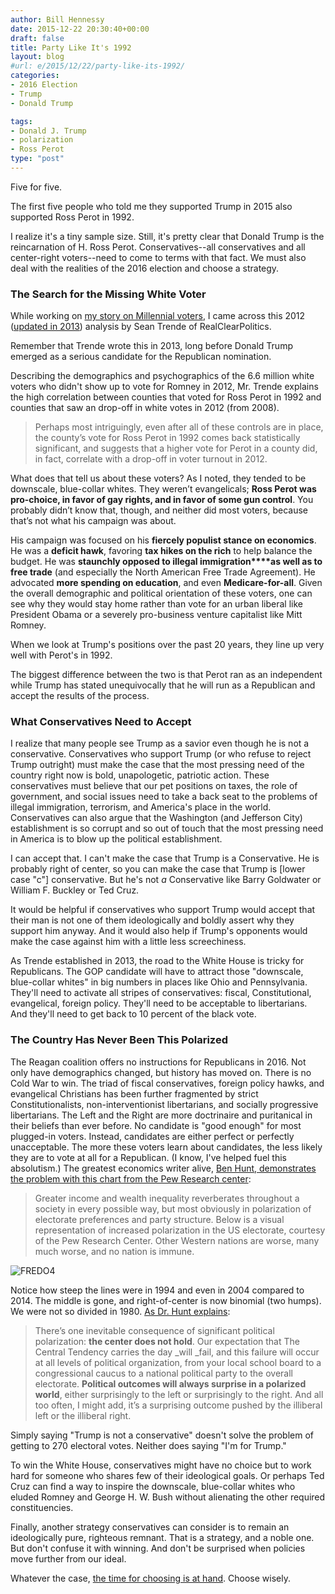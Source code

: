 ```yaml
---
author: Bill Hennessy
date: 2015-12-22 20:30:40+00:00
draft: false
title: Party Like It's 1992
layout: blog
#url: e/2015/12/22/party-like-its-1992/
categories:
- 2016 Election
- Trump
- Donald Trump

tags:
- Donald J. Trump
- polarization
- Ross Perot
type: "post"
---
```


Five for five.

The first five people who told me they supported Trump in 2015 also supported Ross Perot in 1992.

I realize it's a tiny sample size. Still, it's pretty clear that Donald Trump is the reincarnation of H. Ross Perot. Conservatives--all conservatives and all center-right voters--need to come to terms with that fact. We must also deal with the realities of the 2016 election and choose a strategy.



### The Search for the Missing White Voter



While working on [my story on Millennial voters](https://hennessysview.com/2015/12/21/missouris-2016-electorate-different-2012/), I came across this 2012 ([updated in 2013](https://www.realclearpolitics.com/articles/2013/06/21/the_case_of_the_missing_white_voters_revisited_118893.html)) analysis by Sean Trende of RealClearPolitics.

Remember that Trende wrote this in 2013, long before Donald Trump emerged as a serious candidate for the Republican nomination.

Describing the demographics and psychographics of the 6.6 million white voters who didn't show up to vote for Romney in 2012, Mr. Trende explains the high correlation between counties that voted for Ross Perot in 1992 and counties that saw an drop-off in white votes in 2012 (from 2008).



> Perhaps most intriguingly, even after all of these controls are in place, the county’s vote for Ross Perot in 1992 comes back statistically significant, and suggests that a higher vote for Perot in a county did, in fact, correlate with a drop-off in voter turnout in 2012.

What does that tell us about these voters? As I noted, they tended to be downscale, blue-collar whites. They weren’t evangelicals; **Ross Perot was pro-choice, in favor of gay rights, and in favor of some gun control**. You probably didn’t know that, though, and neither did most voters, because that’s not what his campaign was about.

His campaign was focused on his **fiercely populist stance on economics**. He was a **deficit hawk**, favoring **tax hikes on the rich** to help balance the budget. He was **staunchly opposed to illegal immigration****as well as to free trade** (and especially the North American Free Trade Agreement). He advocated **more spending on education**, and even **Medicare-for-all**. Given the overall demographic and political orientation of these voters, one can see why they would stay home rather than vote for an urban liberal like President Obama or a severely pro-business venture capitalist like Mitt Romney.



When we look at Trump's positions over the past 20 years, they line up very well with Perot's in 1992.

The biggest difference between the two is that Perot ran as an independent while Trump has stated unequivocally that he will run as a Republican and accept the results of the process.



### What Conservatives Need to Accept



I realize that many people see Trump as a savior even though he is not a conservative. Conservatives who support Trump (or who refuse to reject Trump outright) must make the case that the most pressing need of the country right now is bold, unapologetic, patriotic action. These conservatives must believe that our pet positions on taxes, the role of government, and social issues need to take a back seat to the problems of illegal immigration, terrorism, and America's place in the world. Conservatives can also argue that the Washington (and Jefferson City) establishment is so corrupt and so out of touch that the most pressing need in America is to blow up the political establishment.

I can accept that. I can't make the case that Trump is a Conservative. He is probably right of center, so you can make the case that Trump is [lower case "c"] conservative. But he's not _a_ Conservative like Barry Goldwater or William F. Buckley or Ted Cruz.

It would be helpful if conservatives who support Trump would accept that their man is not one of them ideologically and boldly assert why they support him anyway. And it would also help if Trump's opponents would make the case against him with a little less screechiness.

As Trende established in 2013, the road to the White House is tricky for Republicans. The GOP candidate will have to attract those "downscale, blue-collar whites" in big numbers in places like Ohio and Pennsylvania. They'll need to activate all stripes of conservatives: fiscal, Constitutional, evangelical, foreign policy. They'll need to be acceptable to libertarians. And they'll need to get back to 10 percent of the black vote.



### The Country Has Never Been This Polarized



The Reagan coalition offers no instructions for Republicans in 2016. Not only have demographics changed, but history has moved on. There is no Cold War to win. The triad of fiscal conservatives, foreign policy hawks, and evangelical Christians has been further fragmented by strict Constitutionalists, non-interventionist libertarians, and socially progressive libertarians. The Left and the Right are more doctrinaire and puritanical in their beliefs than ever before. No candidate is "good enough" for most plugged-in voters. Instead, candidates are either perfect or perfectly unacceptable. The more these voters learn about candidates, the less likely they are to vote at all for a Republican. (I know, I've helped fuel this absolutism.) The greatest economics writer alive, [Ben Hunt, demonstrates the problem with this chart from the Pew Research center](https://www.salientpartners.com/epsilontheory/post/2015/12/02/i-know-it-was-you-fredo):



> Greater income and wealth inequality reverberates throughout a society in every possible way, but most obviously in polarization of electorate preferences and party structure. Below is a visual representation of increased polarization in the US electorate, courtesy of the Pew Research Center. Other Western nations are worse, many much worse, and no nation is immune.



![FREDO4](https://hennessysview.com/wp-content/uploads/2015/12/FREDO4.jpg)


Notice how steep the lines were in 1994 and even in 2004 compared to 2014. The middle is gone, and right-of-center is now binomial (two humps). We were not so divided in 1980. [As Dr. Hunt explains](https://www.salientpartners.com/epsilontheory/post/2015/12/02/i-know-it-was-you-fredo):



> There’s one inevitable consequence of significant political polarization: **the center does not hold**. Our expectation that The Central Tendency carries the day _will _fail, and this failure will occur at all levels of political organization, from your local school board to a congressional caucus to a national political party to the overall electorate. **Political outcomes will always surprise in a polarized world**, either surprisingly to the left or surprisingly to the right. And all too often, I might add, it’s a surprising outcome pushed by the illiberal left or the illiberal right.



Simply saying "Trump is not a conservative" doesn't solve the problem of getting to 270 electoral votes. Neither does saying "I'm for Trump."

To win the White House, conservatives might have no choice but to work hard for someone who shares few of their ideological goals. Or perhaps Ted Cruz can find a way to inspire the downscale, blue-collar whites who eluded Romney and George H. W. Bush without alienating the other required constituencies.

Finally, another strategy conservatives can consider is to remain an ideologically pure, righteous remnant. That is a strategy, and a noble one. But don't confuse it with winning. And don't be surprised when policies move further from our ideal.

Whatever the case, [the time for choosing is at hand](https://hennessysview.com/2015/12/20/its-time-to-choose/). Choose wisely.
